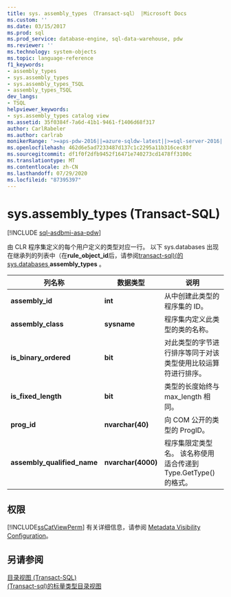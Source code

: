 ```yaml
---
title: sys. assembly_types （Transact-sql） |Microsoft Docs
ms.custom: ''
ms.date: 03/15/2017
ms.prod: sql
ms.prod_service: database-engine, sql-data-warehouse, pdw
ms.reviewer: ''
ms.technology: system-objects
ms.topic: language-reference
f1_keywords:
- assembly_types
- sys.assembly_types
- sys.assembly_types_TSQL
- assembly_types_TSQL
dev_langs:
- TSQL
helpviewer_keywords:
- sys.assembly_types catalog view
ms.assetid: 35f0384f-7a6d-41b1-9461-f1406d68f317
author: CarlRabeler
ms.author: carlrab
monikerRange: '>=aps-pdw-2016||=azure-sqldw-latest||>=sql-server-2016||=sqlallproducts-allversions||>=sql-server-linux-2017||=azuresqldb-mi-current'
ms.openlocfilehash: 462d6e5ad7233487d137c1c2295a11b316cec83f
ms.sourcegitcommit: df1f0f2dfb9452f16471e740273cd1478ff3100c
ms.translationtype: MT
ms.contentlocale: zh-CN
ms.lasthandoff: 07/29/2020
ms.locfileid: "87395397"
---
```

# <a name="sysassembly_types-transact-sql"></a>sys.assembly_types (Transact-SQL)
[!INCLUDE [sql-asdbmi-asa-pdw](../../includes/applies-to-version/sql-asdbmi-asa-pdw.md)]

  由 CLR 程序集定义的每个用户定义的类型对应一行。 以下 sys.databases 出现在继承列的列表中（在**rule_object_id**后，请参阅[transact-sql&#41;&#40;的 sys.databases ](../../relational-databases/system-catalog-views/sys-types-transact-sql.md) **assembly_types** 。  
  
|列名称|数据类型|说明|  
|-----------------|---------------|-----------------|  
|**assembly_id**|**int**|从中创建此类型的程序集的 ID。|  
|**assembly_class**|**sysname**|程序集内定义此类型的类的名称。|  
|**is_binary_ordered**|**bit**|对此类型的字节进行排序等同于对该类型使用比较运算符进行排序。|  
|**is_fixed_length**|**bit**|类型的长度始终与 max_length 相同。|  
|**prog_id**|**nvarchar(40)**|向 COM 公开的类型的 ProgID。|  
|**assembly_qualified_name**|**nvarchar(4000)**|程序集限定类型名。 该名称使用适合传递到 Type.GetType() 的格式。|  
  
## <a name="permissions"></a>权限  
 [!INCLUDE[ssCatViewPerm](../../includes/sscatviewperm-md.md)] 有关详细信息，请参阅 [Metadata Visibility Configuration](../../relational-databases/security/metadata-visibility-configuration.md)。  
  
## <a name="see-also"></a>另请参阅  
 [目录视图 (Transact-SQL)](../../relational-databases/system-catalog-views/catalog-views-transact-sql.md)   
 [&#40;Transact-sql&#41;的标量类型目录视图](../../relational-databases/system-catalog-views/scalar-types-catalog-views-transact-sql.md)  
  
  
